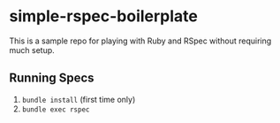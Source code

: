 # simple-rspec-boilerplate

This is a sample repo for playing with Ruby and RSpec without requiring much setup.

## Running Specs

1. `bundle install` (first time only)
2. `bundle exec rspec`
